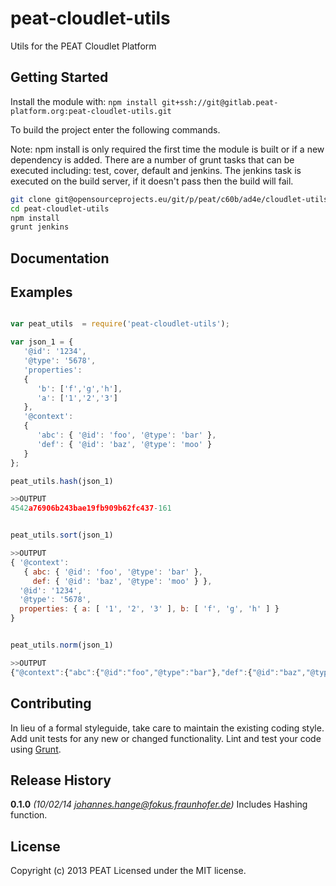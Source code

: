 # peat-cloudlet-utils

Utils for the PEAT Cloudlet Platform

## Getting Started
Install the module with: `npm install git+ssh://git@gitlab.peat-platform.org:peat-cloudlet-utils.git`

To build the project enter the following commands.

Note: npm install is only required the first time the module is built or if a new dependency is added. There are a number of grunt tasks that can be executed including: test, cover, default and jenkins. The jenkins task is executed on the build server, if it doesn't pass then the build will fail.

```bash
git clone git@opensourceprojects.eu/git/p/peat/c60b/ad4e/cloudlet-utils.git
cd peat-cloudlet-utils
npm install
grunt jenkins
```

## Documentation


## Examples

```javascript

var peat_utils  = require('peat-cloudlet-utils');

var json_1 = {
   '@id': '1234',
   '@type': '5678',
   'properties':
   {
      'b': ['f','g','h'],
      'a': ['1','2','3']
   },
   '@context':
   {
      'abc': { '@id': 'foo', '@type': 'bar' },
      'def': { '@id': 'baz', '@type': 'moo' }
   }
};

peat_utils.hash(json_1)

>>OUTPUT
4542a76906b243bae19fb909b62fc437-161


peat_utils.sort(json_1)

>>OUTPUT
{ '@context':
   { abc: { '@id': 'foo', '@type': 'bar' },
     def: { '@id': 'baz', '@type': 'moo' } },
  '@id': '1234',
  '@type': '5678',
  properties: { a: [ '1', '2', '3' ], b: [ 'f', 'g', 'h' ] }
}


peat_utils.norm(json_1)

>>OUTPUT
{"@context":{"abc":{"@id":"foo","@type":"bar"},"def":{"@id":"baz","@type":"moo"}},"@id":"1234","@type":"5678","properties":{"a":["1","2","3"],"b":["f","g","h"]}}

```

## Contributing
In lieu of a formal styleguide, take care to maintain the existing coding style. Add unit tests for any new or changed functionality. Lint and test your code using [Grunt](http://gruntjs.com/).

## Release History
**0.1.0** *(10/02/14 johannes.hange@fokus.fraunhofer.de)* Includes Hashing function.

## License
Copyright (c) 2013 PEAT
Licensed under the MIT license.
